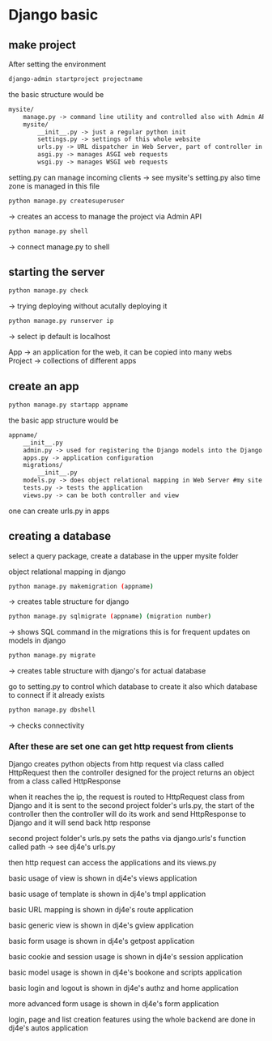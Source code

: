 # Django basic

## make project 

After setting the environment 

```bash
django-admin startproject projectname
```

the basic structure would be 
```markdown
mysite/
    manage.py -> command line utility and controlled also with Admin API 
    mysite/
        __init__.py -> just a regular python init
        settings.py -> settings of this whole website
        urls.py -> URL dispatcher in Web Server, part of controller in Web Server
        asgi.py -> manages ASGI web requests
        wsgi.py -> manages WSGI web requests
```

setting.py can manage incoming clients -> see mysite's setting.py
also time zone is managed in this file

```bash
python manage.py createsuperuser 
```
-> creates an access to manage the project via Admin API 

```bash
python manage.py shell 
```
-> connect manage.py to shell

## starting the server 
```bash
python manage.py check 
```
-> trying deploying without acutally deploying it
```bash
python manage.py runserver ip 
```
-> select ip default is localhost

App -> an application for the web, it can be copied into many webs \
Project -> collections of different apps

## create an app

```bash
python manage.py startapp appname
```

the basic app structure would be 
```markdown
appname/
    __init__.py
    admin.py -> used for registering the Django models into the Django administration
    apps.py -> application configuration
    migrations/
        __init__.py
    models.py -> does object relational mapping in Web Server #my site poll's models.py
    tests.py -> tests the application 
    views.py -> can be both controller and view 
```

one can create urls.py in apps

## creating a database

select a query package, create a database in the upper mysite folder

object relational mapping in django
```bash
python manage.py makemigration (appname) 
```
-> creates table structure for django
```bash
python manage.py sqlmigrate (appname) (migration number) 
```
-> shows SQL command in the migrations 
this is for frequent updates on models in django
```bash
python manage.py migrate 
```
-> creates table structure with django's for actual database

go to setting.py to control which database to create it 
also which database to connect if it already exists

```bash
python manage.py dbshell 
```
-> checks connectivity

### After these are set one can get http request from clients 

Django creates python objects from http request via class called HttpRequest
then the controller designed for the project returns an object from a class called HttpResponse

when it reaches the ip, the request is routed to HttpRequest class from Django and it is sent to the second project folder's urls.py, the start of the controller
then the controller will do its work and send HttpResponse to Django and it will send back http response

second project folder's urls.py sets the paths via django.urls's function called path -> see dj4e's urls.py

then http request can access the applications and its views.py

basic usage of view is shown in dj4e's views application

basic usage of template is shown in dj4e's tmpl application

basic URL mapping is shown in dj4e's route application 

basic generic view is shown in dj4e's gview application

basic form usage is shown in dj4e's getpost application

basic cookie and session usage is shown in dj4e's session application

basic model usage is shown in dj4e's bookone and scripts application

basic login and logout is shown in dj4e's authz and home application

more advanced form usage is shown in dj4e's form application

login, page and list creation features using the whole backend are done in dj4e's autos application